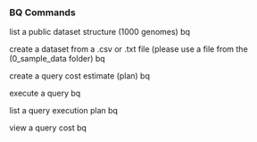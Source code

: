 ### BQ Commands

list a public dataset structure (1000 genomes)
bq 

create a dataset from a .csv or .txt file (please use a file from the (0_sample_data folder)
bq

create a query cost estimate (plan)
bq

execute a query
bq

list a query execution plan
bq

view a query cost
bq



